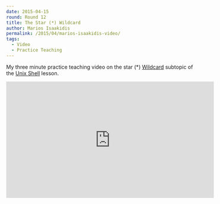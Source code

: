 ```yaml
---
date: 2015-04-15
round: Round 12
title: The Star (*) Wildcard
author: Marios Isaakidis
permalink: /2015/04/marios-isaakidis-video/
tags:
  - Video
  - Practice Teaching
---
```


My three minute practice teaching video on the star (\*) [Wildcard](https://swcarpentry.github.io/shell-novice/03-pipefilter.html) subtopic of the [Unix Shell](https://swcarpentry.github.io/shell-novice/) lesson.

<iframe width="560" height="315" src="https://www.youtube.com/embed/VKT_LaMx1Ms" frameborder="0" allowfullscreen></iframe>